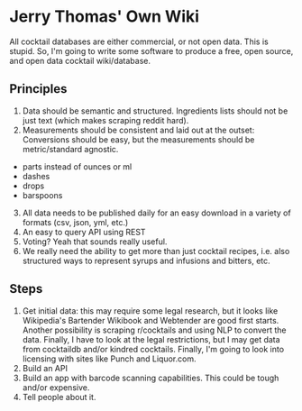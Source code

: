 # Jerry Thomas' Own Wiki
All cocktail databases are either commercial, or not open data. This is stupid. So, I'm going to write some software to produce a free, open source, and open data cocktail wiki/database.

## Principles
1. Data should be semantic and structured. Ingredients lists should not be just text (which makes scraping reddit hard).
2. Measurements should be consistent and laid out at the outset: Conversions should be easy, but the measurements should be metric/standard agnostic.
  - parts instead of ounces or ml
  - dashes
  - drops
  - barspoons
3. All data needs to be published daily for an easy download in a variety of formats (csv, json, yml, etc.)
4. An easy to query API using REST
5. Voting? Yeah that sounds really useful.
6. We really need the ability to get more than just cocktail recipes, i.e. also structured ways to represent syrups and infusions and bitters, etc.

## Steps
1. Get initial data: this may require some legal research, but it looks like Wikipedia's Bartender Wikibook and Webtender are good first starts. Another possibility is scraping r/cocktails and using NLP to convert the data. Finally, I have to look at the legal restrictions, but I may get data from cocktaildb and/or kindred cocktails. Finally, I'm going to look into licensing with sites like Punch and Liquor.com.
2. Build an API
3. Build an app with barcode scanning capabilities. This could be tough and/or expensive.
4. Tell people about it.
